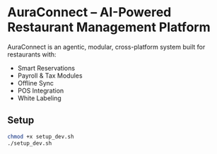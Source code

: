 # AuraConnect – AI-Powered Restaurant Management Platform

AuraConnect is an agentic, modular, cross-platform system built for restaurants with:
- Smart Reservations
- Payroll & Tax Modules
- Offline Sync
- POS Integration
- White Labeling

## Setup
```bash
chmod +x setup_dev.sh
./setup_dev.sh
```

<!-- Dummy comment added for PR verification -->
